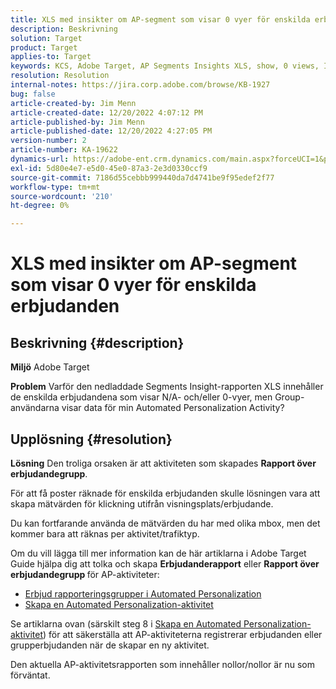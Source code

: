 ```yaml
---
title: XLS med insikter om AP-segment som visar 0 vyer för enskilda erbjudanden
description: Beskrivning
solution: Target
product: Target
applies-to: Target
keywords: KCS, Adobe Target, AP Segments Insights XLS, show, 0 views, Individuella erbjudanden
resolution: Resolution
internal-notes: https://jira.corp.adobe.com/browse/KB-1927
bug: false
article-created-by: Jim Menn
article-created-date: 12/20/2022 4:07:12 PM
article-published-by: Jim Menn
article-published-date: 12/20/2022 4:27:05 PM
version-number: 2
article-number: KA-19622
dynamics-url: https://adobe-ent.crm.dynamics.com/main.aspx?forceUCI=1&pagetype=entityrecord&etn=knowledgearticle&id=424d2d5c-8080-ed11-81ac-6045bd006704
exl-id: 5d80e4e7-e5d0-45e0-87a3-2e3d0330ccf9
source-git-commit: 7186d55cebbb999440da7d4741be9f95edef2f77
workflow-type: tm+mt
source-wordcount: '210'
ht-degree: 0%

---
```


# XLS med insikter om AP-segment som visar 0 vyer för enskilda erbjudanden

## Beskrivning {#description}


<b>Miljö</b>
Adobe Target

<b>Problem</b>
Varför den nedladdade Segments Insight-rapporten XLS innehåller de enskilda erbjudandena som visar N/A- och/eller 0-vyer, men Group-användarna visar data för min Automated Personalization Activity?


## Upplösning {#resolution}


<b>Lösning</b>
Den troliga orsaken är att aktiviteten som skapades <b>Rapport över erbjudandegrupp</b>.

För att få poster räknade för enskilda erbjudanden skulle lösningen vara att skapa mätvärden för klickning utifrån visningsplats/erbjudande.

Du kan fortfarande använda de mätvärden du har med olika mbox, men det kommer bara att räknas per aktivitet/trafiktyp.

Om du vill lägga till mer information kan de här artiklarna i Adobe Target Guide hjälpa dig att tolka och skapa <b>Erbjudanderapport</b> eller <b>Rapport över erbjudandegrupp </b>för AP-aktiviteter:

- [Erbjud rapporteringsgrupper i Automated Personalization](https://experienceleague.adobe.com/docs/target/using/reports/offer-reporting-groups-in-automated-personalization.html)
- [Skapa en Automated Personalization-aktivitet](https://experienceleague.adobe.com/docs/target/using/activities/automated-personalization/create-ap-activity.html)




Se artiklarna ovan (särskilt steg 8 i [Skapa en Automated Personalization-aktivitet](https://experienceleague.adobe.com/docs/target/using/activities/automated-personalization/create-ap-activity.html)) för att säkerställa att AP-aktiviteterna registrerar erbjudanden eller grupperbjudanden när de skapar en ny aktivitet.

Den aktuella AP-aktivitetsrapporten som innehåller nollor/nollor är nu som förväntat.
